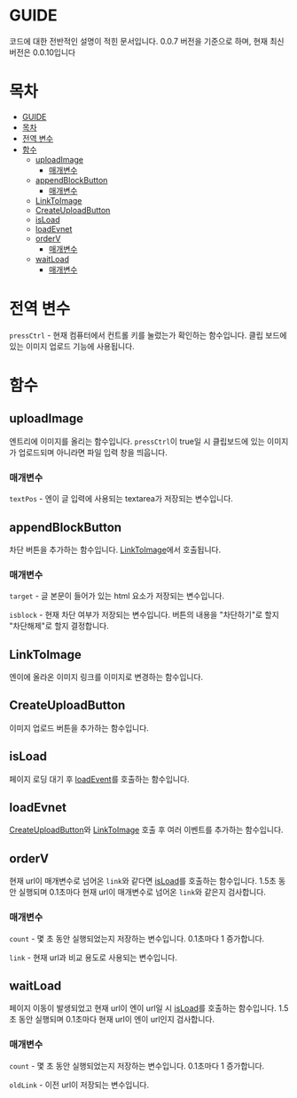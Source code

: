 # GUIDE

코드에 대한 전반적인 설명이 적힌 문서입니다.
0.0.7 버전을 기준으로 하며, 현재 최신 버전은 0.0.10입니다

# 목차

-   [GUIDE](#guide)
-   [목차](#목차)
-   [전역 변수](#전역-변수)
-   [함수](#함수)
    -   [uploadImage](#uploadimage)
        -   [매개변수](#매개변수)
    -   [appendBlockButton](#appendblockbutton)
        -   [매개변수](#매개변수-1)
    -   [LinkToImage](#linktoimage)
    -   [CreateUploadButton](#createuploadbutton)
    -   [isLoad](#isload)
    -   [loadEvnet](#loadevnet)
    -   [orderV](#orderv)
        -   [매개변수](#매개변수-2)
    -   [waitLoad](#waitload)
        -   [매개변수](#매개변수-3)

# 전역 변수

`pressCtrl` - 현재 컴퓨터에서 컨트롤 키를 눌렀는가 확인하는 함수입니다. 클립 보드에 있는 이미지 업로드 기능에 사용됩니다.

# 함수

## uploadImage

엔트리에 이미지를 올리는 함수입니다.
`pressCtrl`이 true일 시 클립보드에 있는 이미지가 업로드되며 아니라면 파일 입력 창을 띄웁니다.

### 매개변수

`textPos` - 엔이 글 입력에 사용되는 textarea가 저장되는 변수입니다.

## appendBlockButton

차단 버튼을 추가하는 함수입니다. [LinkToImage](#LinkToImage)에서 호출됩니다.

### 매개변수

`target` - 글 본문이 들어가 있는 html 요소가 저장되는 변수입니다.

`isblock` - 현재 차단 여부가 저장되는 변수입니다. 버튼의 내용을 "차단하기"로 할지 "차단해제"로 할지 결정합니다.

## LinkToImage

엔이에 올라온 이미지 링크를 이미지로 변경하는 함수입니다.

## CreateUploadButton

이미지 업로드 버튼을 추가하는 함수입니다.

## isLoad

페이지 로딩 대기 후 [loadEvent](#loadEvnet)를 호출하는 함수입니다.

## loadEvnet

[CreateUploadButton](#createuploadbutton)와 [LinkToImage](#LinkToImage) 호출 후 여러 이벤트를 추가하는 함수입니다.

## orderV

현재 url이 매개변수로 넘어온 `link`와 같다면 [isLoad](#isLoad)를 호출하는 함수입니다.
1.5초 동안 실행되며 0.1초마다 현재 url이 매개변수로 넘어온 `link`와 같은지 검사합니다.

### 매개변수

`count` - 몇 초 동안 실행되었는지 저장하는 변수입니다. 0.1초마다 1 증가합니다.

`link` - 현재 url과 비교 용도로 사용되는 변수입니다.

## waitLoad

페이지 이동이 발생되었고 현재 url이 엔이 url일 시 [isLoad](#isLoad)를 호출하는 함수입니다.
1.5초 동안 실행되며 0.1초마다 현재 url이 엔이 url인지 검사합니다.

### 매개변수

`count` - 몇 초 동안 실행되었는지 저장하는 변수입니다. 0.1초마다 1 증가합니다.

`oldLink` - 이전 url이 저장되는 변수입니다.
